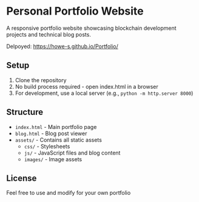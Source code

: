 # Personal Portfolio Website

A responsive portfolio website showcasing blockchain development projects and technical blog posts.

Delpoyed: https://howe-s.github.io/Portfolio/

## Setup

1. Clone the repository
2. No build process required - open index.html in a browser
3. For development, use a local server (e.g., `python -m http.server 8000`)

## Structure

- `index.html` - Main portfolio page
- `blog.html` - Blog post viewer
- `assets/` - Contains all static assets
  - `css/` - Stylesheets
  - `js/` - JavaScript files and blog content
  - `images/` - Image assets

## License

Feel free to use and modify for your own portfolio


